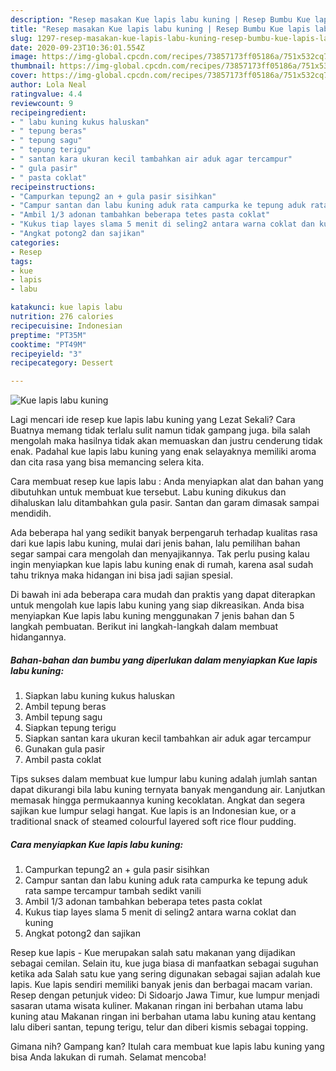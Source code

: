 ```yaml
---
description: "Resep masakan Kue lapis labu kuning | Resep Bumbu Kue lapis labu kuning Yang Sempurna"
title: "Resep masakan Kue lapis labu kuning | Resep Bumbu Kue lapis labu kuning Yang Sempurna"
slug: 1297-resep-masakan-kue-lapis-labu-kuning-resep-bumbu-kue-lapis-labu-kuning-yang-sempurna
date: 2020-09-23T10:36:01.554Z
image: https://img-global.cpcdn.com/recipes/73857173ff05186a/751x532cq70/kue-lapis-labu-kuning-foto-resep-utama.jpg
thumbnail: https://img-global.cpcdn.com/recipes/73857173ff05186a/751x532cq70/kue-lapis-labu-kuning-foto-resep-utama.jpg
cover: https://img-global.cpcdn.com/recipes/73857173ff05186a/751x532cq70/kue-lapis-labu-kuning-foto-resep-utama.jpg
author: Lola Neal
ratingvalue: 4.4
reviewcount: 9
recipeingredient:
- " labu kuning kukus haluskan"
- " tepung beras"
- " tepung sagu"
- " tepung terigu"
- " santan kara ukuran kecil tambahkan air aduk agar tercampur"
- " gula pasir"
- " pasta coklat"
recipeinstructions:
- "Campurkan tepung2 an + gula pasir sisihkan"
- "Campur santan dan labu kuning aduk rata campurka ke tepung aduk rata sampe tercampur tambah sedikt vanili"
- "Ambil 1/3 adonan tambahkan beberapa tetes pasta coklat"
- "Kukus tiap layes slama 5 menit di seling2 antara warna coklat dan kuning"
- "Angkat potong2 dan sajikan"
categories:
- Resep
tags:
- kue
- lapis
- labu

katakunci: kue lapis labu 
nutrition: 276 calories
recipecuisine: Indonesian
preptime: "PT35M"
cooktime: "PT49M"
recipeyield: "3"
recipecategory: Dessert

---
```



![Kue lapis labu kuning](https://img-global.cpcdn.com/recipes/73857173ff05186a/751x532cq70/kue-lapis-labu-kuning-foto-resep-utama.jpg)

Lagi mencari ide resep kue lapis labu kuning yang Lezat Sekali? Cara Buatnya memang tidak terlalu sulit namun tidak gampang juga. bila salah mengolah maka hasilnya tidak akan memuaskan dan justru cenderung tidak enak. Padahal kue lapis labu kuning yang enak selayaknya memiliki aroma dan cita rasa yang bisa memancing selera kita.

Cara membuat resep kue lapis labu : Anda menyiapkan alat dan bahan yang dibutuhkan untuk membuat kue tersebut. Labu kuning dikukus dan dihaluskan lalu ditambahkan gula pasir. Santan dan garam dimasak sampai mendidih.

Ada beberapa hal yang sedikit banyak berpengaruh terhadap kualitas rasa dari kue lapis labu kuning, mulai dari jenis bahan, lalu pemilihan bahan segar sampai cara mengolah dan menyajikannya. Tak perlu pusing kalau ingin menyiapkan kue lapis labu kuning enak di rumah, karena asal sudah tahu triknya maka hidangan ini bisa jadi sajian spesial.


Di bawah ini ada beberapa cara mudah dan praktis yang dapat diterapkan untuk mengolah kue lapis labu kuning yang siap dikreasikan. Anda bisa menyiapkan Kue lapis labu kuning menggunakan 7 jenis bahan dan 5 langkah pembuatan. Berikut ini langkah-langkah dalam membuat hidangannya.

<!--inarticleads1-->

##### Bahan-bahan dan bumbu yang diperlukan dalam menyiapkan Kue lapis labu kuning:

1. Siapkan  labu kuning kukus haluskan
1. Ambil  tepung beras
1. Ambil  tepung sagu
1. Siapkan  tepung terigu
1. Siapkan  santan kara ukuran kecil tambahkan air aduk agar tercampur
1. Gunakan  gula pasir
1. Ambil  pasta coklat


Tips sukses dalam membuat kue lumpur labu kuning adalah jumlah santan dapat dikurangi bila labu kuning ternyata banyak mengandung air. Lanjutkan memasak hingga permukaannya kuning kecoklatan. Angkat dan segera sajikan kue lumpur selagi hangat. Kue lapis is an Indonesian kue, or a traditional snack of steamed colourful layered soft rice flour pudding. 

<!--inarticleads2-->

##### Cara menyiapkan Kue lapis labu kuning:

1. Campurkan tepung2 an + gula pasir sisihkan
1. Campur santan dan labu kuning aduk rata campurka ke tepung aduk rata sampe tercampur tambah sedikt vanili
1. Ambil 1/3 adonan tambahkan beberapa tetes pasta coklat
1. Kukus tiap layes slama 5 menit di seling2 antara warna coklat dan kuning
1. Angkat potong2 dan sajikan


Resep kue lapis - Kue merupakan salah satu makanan yang dijadikan sebagai cemilan. Selain itu, kue juga biasa di manfaatkan sebagai suguhan ketika ada Salah satu kue yang sering digunakan sebagai sajian adalah kue lapis. Kue lapis sendiri memiliki banyak jenis dan berbagai macam varian. Resep dengan petunjuk video: Di Sidoarjo Jawa Timur, kue lumpur menjadi sasaran utama wisata kuliner. Makanan ringan ini berbahan utama labu kuning atau Makanan ringan ini berbahan utama labu kuning atau kentang lalu diberi santan, tepung terigu, telur dan diberi kismis sebagai topping. 

Gimana nih? Gampang kan? Itulah cara membuat kue lapis labu kuning yang bisa Anda lakukan di rumah. Selamat mencoba!
